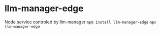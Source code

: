# llm-manager-edge

Node service controled by llm-manager
`npm install llm-manager-edge`
`npx llm-manager-edge`
